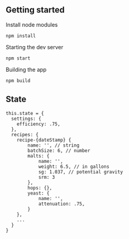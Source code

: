 ## Getting started

Install node modules

```
npm install
```

Starting the dev server

```
npm start 
```

Building the app

```
npm build
```


## State

    this.state = {
      settings: {
        efficiency: .75,
      },
      recipes: {
        recipe-{dateStamp} {
        	name: '', // string
        	batchSize: 6, // number
	        malts: {
	        	name: '',
	        	weight: 6.5, // in gallons
	        	sg: 1.037, // potential gravity
	        	srm: 3
	        },
	        hops: {},
	        yeast: {
	        	name: '',
	        	attenuation: .75,
	        }
        },
        ...
      }
    }